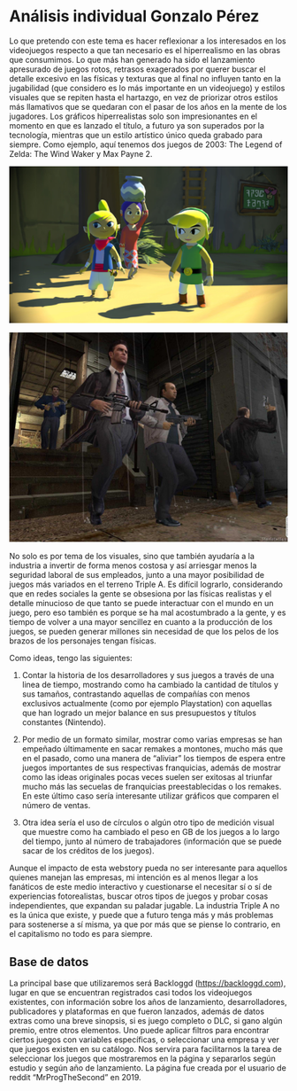 # Análisis individual Gonzalo Pérez 

Lo que pretendo con este tema es hacer reflexionar a los interesados en los videojuegos respecto a que tan necesario es el hiperrealismo en las obras que consumimos. Lo que más han generado ha sido el lanzamiento apresurado de juegos rotos, retrasos exagerados por querer buscar el detalle excesivo en las físicas y texturas que al final no influyen tanto en la jugabilidad (que considero es lo más importante en un videojuego) y estilos visuales que se repiten hasta el hartazgo, en vez de priorizar otros estilos más llamativos que se quedaran con el pasar de los años en la mente de los jugadores. Los gráficos hiperrealistas solo son impresionantes en el momento en que es lanzado el título, a futuro ya son superados por la tecnología, mientras que un estilo artístico único queda grabado para siempre. Como ejemplo, aquí tenemos dos juegos de 2003: The Legend of Zelda: The Wind Waker y Max Payne 2.

![Zelda](1.jpg)

![Max](2.jpg)

No solo es por tema de los visuales, sino que también ayudaría a la industria a invertir de forma menos costosa y así arriesgar menos la seguridad laboral de sus empleados, junto a una mayor posibilidad de juegos más variados en el terreno Triple A. Es difícil lograrlo, considerando que en redes sociales la gente se obsesiona por las físicas realistas y el detalle minucioso de que tanto se puede interactuar con el mundo en un juego, pero eso también es porque se ha mal acostumbrado a la gente, y es tiempo de volver a una mayor sencillez en cuanto a la producción de los juegos, se pueden generar millones sin necesidad de que los pelos de los brazos de los personajes tengan físicas. 

Como ideas, tengo las siguientes: 

1) Contar la historia de los desarrolladores y sus juegos a través de una linea de tiempo, mostrando como ha cambiado la cantidad de títulos y sus tamaños, contrastando aquellas de compañías con menos exclusivos actualmente (como por ejemplo Playstation) con aquellas que han logrado un mejor balance en sus presupuestos y títulos constantes (Nintendo). 

2) Por medio de un formato similar, mostrar como varias empresas se han empeñado últimamente en sacar remakes a montones, mucho más que en el pasado, como una manera de “aliviar” los tiempos de espera entre juegos importantes de sus respectivas franquicias, además de mostrar como las ideas originales pocas veces suelen ser exitosas al triunfar mucho más las secuelas de franquicias preestablecidas o los remakes. En este último caso sería interesante utilizar gráficos que comparen el número de ventas. 

3) Otra idea sería el uso de círculos o algún otro tipo de medición visual que muestre como ha cambiado el peso en GB de los juegos a lo largo del tiempo, junto al número de trabajadores (información que se puede sacar de los créditos de los juegos). 

Aunque el impacto de esta webstory pueda no ser interesante para aquellos quienes manejan las empresas, mi intención es al menos llegar a los fanáticos de este medio interactivo y cuestionarse el necesitar sí o sí de experiencias fotorealistas, buscar otros tipos de juegos y probar cosas independientes, que expandan su paladar jugable. La industria Triple A no es la única que existe, y puede que a futuro tenga más y más problemas para sostenerse a sí misma, ya que por más que se piense lo contrario, en el capitalismo no todo es para siempre. 

## Base de datos 

La principal base que utilizaremos será Backloggd (https://backloggd.com), lugar en que se encuentran registrados casi todos los videojuegos existentes, con información sobre los años de lanzamiento, desarrolladores, publicadores y plataformas en que fueron lanzados, además de datos extras como una breve sinopsis, si es juego completo o DLC, si gano algún premio, entre otros elementos. Uno puede aplicar filtros para encontrar ciertos juegos con variables específicas, o seleccionar una empresa y ver que juegos existen en su catálogo. Nos servira para facilitarnos la tarea de seleccionar los juegos que mostraremos en la página y separarlos según estudio y según año de lanzamiento. La página fue creada por el usuario de reddit “MrProgTheSecond” en 2019. 

 